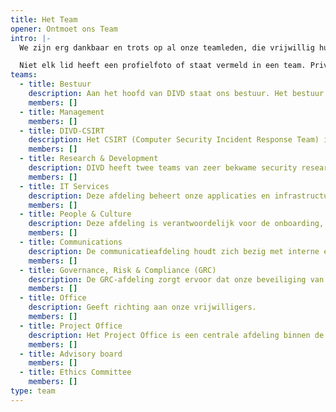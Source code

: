 ```yaml
---
title: Het Team
opener: Ontmoet ons Team
intro: |-
  We zijn erg dankbaar en trots op al onze teamleden, die vrijwillig hun vrije tijd inzetten voor dit goede doel. Ons team bestaat uit een mix van verschillende mensen; sommigen beginnen net met het leren over cyberbeveiliging, terwijl anderen er al geruime tijd in werkzaam zijn. 

  Niet elk lid heeft een profielfoto of staat vermeld in een team. Privacy is belangrijk!
teams:
  - title: Bestuur
    description: Aan het hoofd van DIVD staat ons bestuur. Het bestuur geeft leiding, bepaalt de koers en neemt strategische beslissingen. De dagelijkse operaties worden geleid door een team dat bestaat uit onze directeur, afdelingshoofden, de CISO en de crisismanager.
    members: []
  - title: Management
    members: []
  - title: DIVD-CSIRT
    description: Het CSIRT (Computer Security Incident Response Team) is het kloppende hart van DIVD, verantwoordelijk voor het scannen van het internet en het op de hoogte stellen van systeemeigenaren van de gevonden kwetsbaarheden in de systemen. Binnen het CSIRT is het team van CNA Administrators verantwoordelijk voor de rol van DIVD als CVE Number Authority (NA). Zij kunnen zelfstandig CVE-nummers toewijzen en CVE-records bijwerken voor kwetsbaarheden binnen onze scope.
    members: []
  - title: Research & Development
    description: DIVD heeft twee teams van zeer bekwame security researchers die naast hun reguliere werk vrijwillig kwetsbaarheden opsporen en rapporteren. DIVD waarbrogt dat deze onderzoekers zich aan onze "Code of Conduct" houden en onbezorgd hun werk kunnen doen, zonder dat ze worden belemmerd door journalisten, advocaten en recruiters. Hun onderzoek brengt niet alleen securitytrends aan het licht en zorgt voor een grotere security awareness, maar helpt ook bij het ontwikkelen van nieuwe methoden voor het onderzoeken en openbaar maken van kwetsbaarheden. Hoewel u onze onderzoekers misschien nooit zult ontmoeten, kunt u hopen dat ze op dit moment uw systemen inspecteren en kwetsbaarheden ontdekken voordat de slechteriken dat doen....
    members: []
  - title: IT Services
    description: Deze afdeling beheert onze applicaties en infrastructuur, waaronder ons eigen AS en de systemen die door CSIRT en het Research & Development team worden gebruikt om het internet te scannen. Ze zorgen voor het technisch onderhoud van onze websites en hebben een ontwikkelteam dat de teams ondersteunt door tools te maken om taken te automatiseren.
    members: []
  - title: People & Culture
    description: Deze afdeling is verantwoordelijk voor de onboarding, offboarding, training en coaching van onze vrijwilligers. Het People & Culture-team adviseert managers en teamleiders om de mensen in hun functie te ondersteunen en betrokkenheid mogelijk te maken, zodat iedereen die zich inzet voor de organisatie het naar zijn zin heeft bij DIVD.
    members: []
  - title: Communications
    description: De communicatieafdeling houdt zich bezig met interne en externe communicatie, evenementen en merchandise. De afdeling brengt het werk van DIVD nationaal en internationaal onder de aandacht door middel van blogs op onze website, persberichten voor relevante media en berichten op sociale mediakanalen. Deze afdeling zorgt ervoor dat onze experts zichtbaar zijn op belangrijke evenementen op het gebied van cyberbeveiliging en hacking. Daarnaast is het PR-kantoor verantwoordelijk voor het opbouwen en onderhouden van relaties met onze partners, zodat zij betrokken blijven bij onze activiteiten.
    members: []
  - title: Governance, Risk & Compliance (GRC)
    description: De GRC-afdeling zorgt ervoor dat onze beveiliging van het hoogste niveau is en dat we voldoen aan alle relevante wet- en regelgeving. Naast het Security Office omvat de GRC-afdeling privacy officers, een crisismanager en het Ethical Committee.
    members: []
  - title: Office
    description: Geeft richting aan onze vrijwilligers.
    members: []
  - title: Project Office
    description: Het Project Office is een centrale afdeling binnen de DIVD die verantwoordelijk is voor het standaardiseren en overzien van Project Management Praktijken en Processen.
    members: []
  - title: Advisory board
    members: []
  - title: Ethics Committee
    members: []
type: team
---
```

